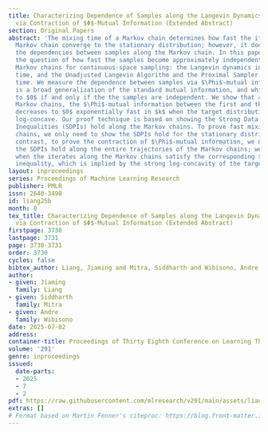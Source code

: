 ```yaml
---
title: Characterizing Dependence of Samples along the Langevin Dynamics and Algorithms
  via Contraction of $Φ$-Mutual Information (Extended Abstract)
section: Original Papers
abstract: 'The mixing time of a Markov chain determines how fast the iterates of the
  Markov chain converge to the stationary distribution; however, it does not control
  the dependencies between samples along the Markov chain. In this paper, we study
  the question of how fast the samples become approximately independent along popular
  Markov chains for continuous-space sampling: the Langevin dynamics in continuous
  time, and the Unadjusted Langevin Algorithm and the Proximal Sampler in discrete
  time. We measure the dependence between samples via $\Phi$-mutual information, which
  is a broad generalization of the standard mutual information, and which is equal
  to $0$ if and only if the the samples are independent. We show that along these
  Markov chains, the $\Phi$-mutual information between the first and the $k$-th iterate
  decreases to $0$ exponentially fast in $k$ when the target distribution is strongly
  log-concave. Our proof technique is based on showing the Strong Data Processing
  Inequalities (SDPIs) hold along the Markov chains. To prove fast mixing of the Markov
  chains, we only need to show the SDPIs hold for the stationary distribution. In
  contrast, to prove the contraction of $\Phi$-mutual information, we need to show
  the SDPIs hold along the entire trajectories of the Markov chains; we prove this
  when the iterates along the Markov chains satisfy the corresponding $\Phi$-Sobolev
  inequality, which is implied by the strong log-concavity of the target distribution. '
layout: inproceedings
series: Proceedings of Machine Learning Research
publisher: PMLR
issn: 2640-3498
id: liang25b
month: 0
tex_title: Characterizing Dependence of Samples along the Langevin Dynamics and Algorithms
  via Contraction of $Φ$-Mutual Information (Extended Abstract)
firstpage: 3730
lastpage: 3731
page: 3730-3731
order: 3730
cycles: false
bibtex_author: Liang, Jiaming and Mitra, Siddharth and Wibisono, Andre
author:
- given: Jiaming
  family: Liang
- given: Siddharth
  family: Mitra
- given: Andre
  family: Wibisono
date: 2025-07-02
address:
container-title: Proceedings of Thirty Eighth Conference on Learning Theory
volume: '291'
genre: inproceedings
issued:
  date-parts:
  - 2025
  - 7
  - 2
pdf: https://raw.githubusercontent.com/mlresearch/v291/main/assets/liang25b/liang25b.pdf
extras: []
# Format based on Martin Fenner's citeproc: https://blog.front-matter.io/posts/citeproc-yaml-for-bibliographies/
---
```

